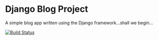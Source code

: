 # Django Blog Project

A simple blog app written using the Django framework...shall we begin...

[![Build Status](https://travis-ci.com/sps992/django-blog.svg?branch=master)](https://travis-ci.com/sps992/django-blog)